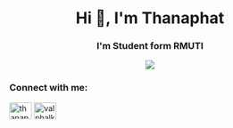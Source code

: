 
<h1 align="center">Hi 👋, I'm Thanaphat</h1>
<h3 align="center">I'm Student form RMUTI</h3>

<p align="center">
  <img src="https://i.pinimg.com/564x/cf/b7/a7/cfb7a773d6331e6a1a7db6dfb42154d5.jpg" />
</p>

<h3 align="left">Connect with me:</h3>
<p align="left">
<a href="https://fb.com/thanaphat jangmuewai" target="blank"><img align="center" src="https://raw.githubusercontent.com/rahuldkjain/github-profile-readme-generator/master/src/images/icons/Social/facebook.svg" alt="thanaphat jangmuewai" height="30" width="40" /></a>
<a href="https://instagram.com/valphalk22" target="blank"><img align="center" src="https://raw.githubusercontent.com/rahuldkjain/github-profile-readme-generator/master/src/images/icons/Social/instagram.svg" alt="valphalk22" height="30" width="40" /></a>
</p>

